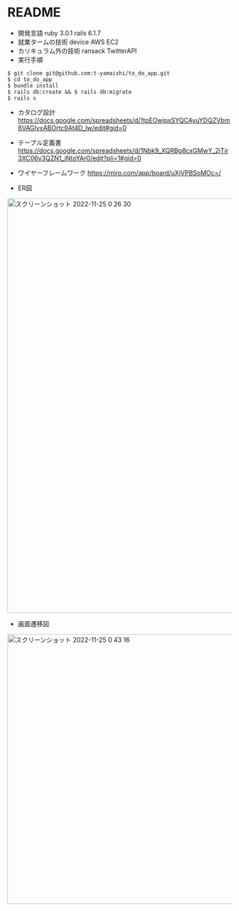 # README


* 開発言語
ruby 3.0.1
rails 6.1.7
* 就業タームの技術
device
AWS EC2
* カリキュラム外の技術
ransack
TwitterAPI
* 実行手順
```
$ git clone git@github.com:t-yamaishi/to_do_app.git
$ cd to_do_app
$ bundle install
$ rails db:create && $ rails db:migrate
$ rails s
```
* カタログ設計
https://docs.google.com/spreadsheets/d/1tpEOwjpxSYQCAyuYDQZVbm8VAGIvxABOrtc9At4D_lw/edit#gid=0

* テーブル定義書
https://docs.google.com/spreadsheets/d/1Nbk9_XQRBg8cxGMwY_2jTir3XC06v3QZN1_iNtoYAr0/edit?pli=1#gid=0
* ワイヤーフレームワーク
https://miro.com/app/board/uXjVPBSoMOc=/
* ER図
<img width="931" alt="スクリーンショット 2022-11-25 0 26 30" src="https://user-images.githubusercontent.com/97649701/203822699-43449bcb-2b4a-4fa4-b6ec-2875cb605383.png">

* 画面遷移図
<img width="606" alt="スクリーンショット 2022-11-25 0 43 16" src="https://user-images.githubusercontent.com/97649701/203823042-04089e85-50b0-4e36-ab0a-a365dfa7c08b.png">
